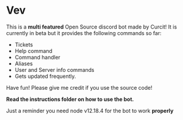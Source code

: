 # Vev
This is a **multi featured** Open Source discord bot made by Curcit! It is currently in beta but it provides the following commands so far: 
+ Tickets 
+ Help command
+ Command handler
+ Aliases
+ User and Server info commands
+ Gets updated frequently.

Have fun! Please give me credit if you use the source code!

**Read the instructions folder on how to use the bot.**

Just a reminder you need node v12.18.4 for the bot to work **properly**
